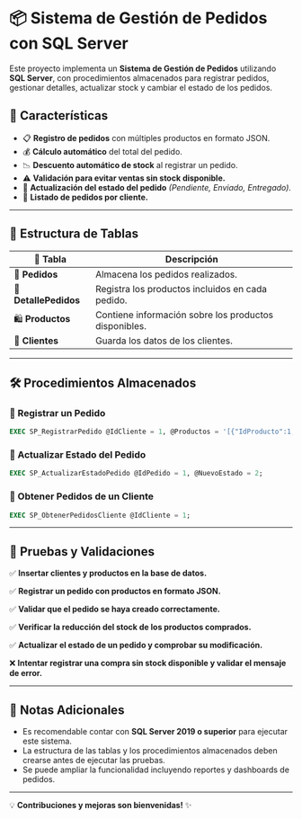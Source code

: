 # 📦 Sistema de Gestión de Pedidos con SQL Server

Este proyecto implementa un **Sistema de Gestión de Pedidos** utilizando **SQL Server**, con procedimientos almacenados para registrar pedidos, gestionar detalles, actualizar stock y cambiar el estado de los pedidos.

## 🚀 Características

- 📋 **Registro de pedidos** con múltiples productos en formato JSON.
- 💰 **Cálculo automático** del total del pedido.
- 📉 **Descuento automático de stock** al registrar un pedido.
- ⚠️ **Validación para evitar ventas sin stock disponible.**
- 🔄 **Actualización del estado del pedido** *(Pendiente, Enviado, Entregado).*
- 📜 **Listado de pedidos por cliente.**

---

## 📂 Estructura de Tablas

| 📌 Tabla         | Descripción |
|----------------|-------------|
| 🛒 **Pedidos**  | Almacena los pedidos realizados. |
| 📑 **DetallePedidos** | Registra los productos incluidos en cada pedido. |
| 🛍️ **Productos** | Contiene información sobre los productos disponibles. |
| 👤 **Clientes**  | Guarda los datos de los clientes. |

---

## 🛠️ Procedimientos Almacenados

### 🔹 Registrar un Pedido
```sql
EXEC SP_RegistrarPedido @IdCliente = 1, @Productos = '[{"IdProducto":1, "Cantidad":2}, {"IdProducto":3, "Cantidad":1}]';
```

### 🔹 Actualizar Estado del Pedido
```sql
EXEC SP_ActualizarEstadoPedido @IdPedido = 1, @NuevoEstado = 2;
```

### 🔹 Obtener Pedidos de un Cliente
```sql
EXEC SP_ObtenerPedidosCliente @IdCliente = 1;
```

---

## 🧪 Pruebas y Validaciones

✅ **Insertar clientes y productos en la base de datos.**

✅ **Registrar un pedido con productos en formato JSON.**

✅ **Validar que el pedido se haya creado correctamente.**

✅ **Verificar la reducción del stock de los productos comprados.**

✅ **Actualizar el estado de un pedido y comprobar su modificación.**

❌ **Intentar registrar una compra sin stock disponible y validar el mensaje de error.**

---

## 📌 Notas Adicionales
- Es recomendable contar con **SQL Server 2019 o superior** para ejecutar este sistema.
- La estructura de las tablas y los procedimientos almacenados deben crearse antes de ejecutar las pruebas.
- Se puede ampliar la funcionalidad incluyendo reportes y dashboards de pedidos.

---

💡 **Contribuciones y mejoras son bienvenidas!** ✨

